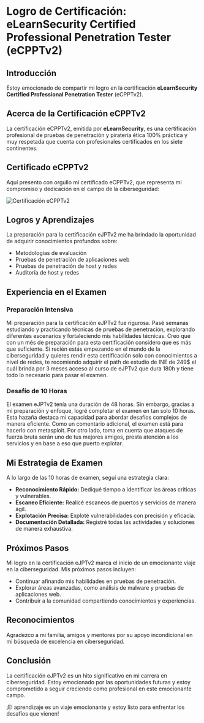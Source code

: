 # Logro de Certificación: eLearnSecurity Certified Professional Penetration Tester (eCPPTv2)

## Introducción
Estoy emocionado de compartir mi logro en la certificación **eLearnSecurity Certified Professional Penetration Tester** (eCPPTv2).

## Acerca de la Certificación eCPPTv2
La certificación eCPPTv2, emitida por **eLearnSecurity**, es una certificación profesional de pruebas de penetración y piratería ética 100% práctica y muy respetada que cuenta con profesionales certificados en los siete continentes.

## Certificado eCPPTv2
Aquí presento con orgullo mi certificado eCPPTv2, que representa mi compromiso y dedicación en el campo de la ciberseguridad:

![Certificación eCPPTv2](certificado.png)

## Logros y Aprendizajes
La preparación para la certificación eJPTv2 me ha brindado la oportunidad de adquirir conocimientos profundos sobre:

- Metodologías de evaluación
- Pruebas de penetración de aplicaciones web
- Pruebas de penetración de host y redes
- Auditoría de host y redes

## Experiencia en el Examen
### Preparación Intensiva
Mi preparación para la certificación eJPTv2 fue rigurosa. Pasé semanas estudiando y practicando técnicas de pruebas de penetración, explorando diferentes escenarios y fortaleciendo mis habilidades técnicas. Creo que con un més de preparación para esta certificación considero que es más que suficiente. Si recién estás empezando en el mundo de la ciberseguridad y quieres rendir esta certificación solo con conocimientos a nivel de redes, te recomiendo adquirir el path de estudio de INE de 249$ el cuál brinda por 3 meses acceso al curso de eJPTv2 que dura 180h y tiene todo lo necesario para pasar el examen.

### Desafío de 10 Horas
El examen eJPTv2 tenía una duración de 48 horas. Sin embargo, gracias a mi preparación y enfoque, logré completar el examen en tan solo 10 horas. Esta hazaña destaca mi capacidad para abordar desafíos complejos de manera eficiente. Como un comentario adicional, el examen está para hacerlo con metasploit. Por otro lado, toma en cuenta que ataques de fuerza bruta serán uno de tus mejores amigos, presta atención a los servicios y en base a eso que puerto explotar.

## Mi Estrategia de Examen
A lo largo de las 10 horas de examen, seguí una estrategia clara:

- **Reconocimiento Rápido:** Dediqué tiempo a identificar las áreas críticas y vulnerables.
- **Escaneo Eficiente:** Realicé escaneos de puertos y servicios de manera ágil.
- **Explotación Precisa:** Exploté vulnerabilidades con precisión y eficacia.
- **Documentación Detallada:** Registré todas las actividades y soluciones de manera exhaustiva.

## Próximos Pasos
Mi logro en la certificación eJPTv2 marca el inicio de un emocionante viaje en la ciberseguridad. Mis próximos pasos incluyen:

- Continuar afinando mis habilidades en pruebas de penetración.
- Explorar áreas avanzadas, como análisis de malware y pruebas de aplicaciones web.
- Contribuir a la comunidad compartiendo conocimientos y experiencias.

## Reconocimientos
Agradezco a mi familia, amigos y mentores por su apoyo incondicional en mi búsqueda de excelencia en ciberseguridad.

## Conclusión
La certificación eJPTv2 es un hito significativo en mi carrera en ciberseguridad. Estoy emocionado por las oportunidades futuras y estoy comprometido a seguir creciendo como profesional en este emocionante campo.

¡El aprendizaje es un viaje emocionante y estoy listo para enfrentar los desafíos que vienen!
